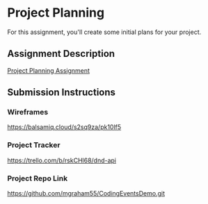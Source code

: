 # Project Planning
For this assignment, you'll create some initial plans for your project.

## Assignment Description
[Project Planning Assignment](https://education.launchcode.org/liftoff/modules/assignments/project-planning)

## Submission Instructions

### Wireframes

https://balsamiq.cloud/s2sq9za/pk10lf5

### Project Tracker

https://trello.com/b/rskCHl68/dnd-api

### Project Repo Link

https://github.com/mgraham55/CodingEventsDemo.git

